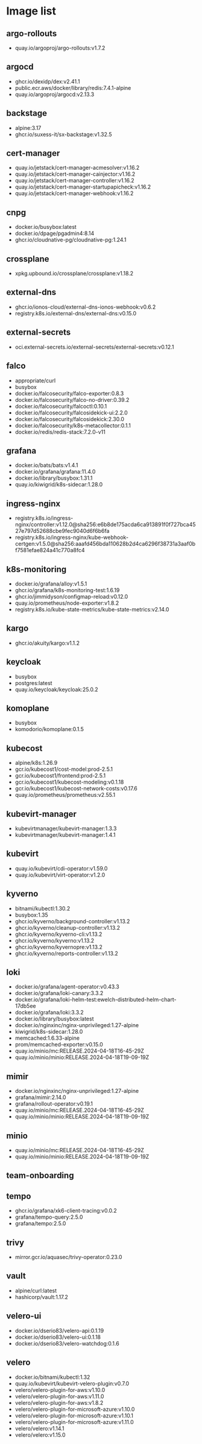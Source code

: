 # Image list
## argo-rollouts
* quay.io/argoproj/argo-rollouts:v1.7.2
## argocd
* ghcr.io/dexidp/dex:v2.41.1
* public.ecr.aws/docker/library/redis:7.4.1-alpine
* quay.io/argoproj/argocd:v2.13.3
## backstage
* alpine:3.17
* ghcr.io/suxess-it/sx-backstage:v1.32.5
## cert-manager
* quay.io/jetstack/cert-manager-acmesolver:v1.16.2
* quay.io/jetstack/cert-manager-cainjector:v1.16.2
* quay.io/jetstack/cert-manager-controller:v1.16.2
* quay.io/jetstack/cert-manager-startupapicheck:v1.16.2
* quay.io/jetstack/cert-manager-webhook:v1.16.2
## cnpg
* docker.io/busybox:latest
* docker.io/dpage/pgadmin4:8.14
* ghcr.io/cloudnative-pg/cloudnative-pg:1.24.1
## crossplane
* xpkg.upbound.io/crossplane/crossplane:v1.18.2
## external-dns
* ghcr.io/ionos-cloud/external-dns-ionos-webhook:v0.6.2
* registry.k8s.io/external-dns/external-dns:v0.15.0
## external-secrets
* oci.external-secrets.io/external-secrets/external-secrets:v0.12.1
## falco
* appropriate/curl
* busybox
* docker.io/falcosecurity/falco-exporter:0.8.3
* docker.io/falcosecurity/falco-no-driver:0.39.2
* docker.io/falcosecurity/falcoctl:0.10.1
* docker.io/falcosecurity/falcosidekick-ui:2.2.0
* docker.io/falcosecurity/falcosidekick:2.30.0
* docker.io/falcosecurity/k8s-metacollector:0.1.1
* docker.io/redis/redis-stack:7.2.0-v11
## grafana
* docker.io/bats/bats:v1.4.1
* docker.io/grafana/grafana:11.4.0
* docker.io/library/busybox:1.31.1
* quay.io/kiwigrid/k8s-sidecar:1.28.0
## ingress-nginx
* registry.k8s.io/ingress-nginx/controller:v1.12.0@sha256:e6b8de175acda6ca913891f0f727bca4527e797d52688cbe9fec9040d6f6b6fa
* registry.k8s.io/ingress-nginx/kube-webhook-certgen:v1.5.0@sha256:aaafd456bda110628b2d4ca6296f38731a3aaf0bf7581efae824a41c770a8fc4
## k8s-monitoring
* docker.io/grafana/alloy:v1.5.1
* ghcr.io/grafana/k8s-monitoring-test:1.6.19
* ghcr.io/jimmidyson/configmap-reload:v0.12.0
* quay.io/prometheus/node-exporter:v1.8.2
* registry.k8s.io/kube-state-metrics/kube-state-metrics:v2.14.0
## kargo
* ghcr.io/akuity/kargo:v1.1.2
## keycloak
* busybox
* postgres:latest
* quay.io/keycloak/keycloak:25.0.2
## komoplane
* busybox
* komodorio/komoplane:0.1.5
## kubecost
* alpine/k8s:1.26.9
* gcr.io/kubecost1/cost-model:prod-2.5.1
* gcr.io/kubecost1/frontend:prod-2.5.1
* gcr.io/kubecost1/kubecost-modeling:v0.1.18
* gcr.io/kubecost1/kubecost-network-costs:v0.17.6
* quay.io/prometheus/prometheus:v2.55.1
## kubevirt-manager
* kubevirtmanager/kubevirt-manager:1.3.3
* kubevirtmanager/kubevirt-manager:1.4.1
## kubevirt
* quay.io/kubevirt/cdi-operator:v1.59.0
* quay.io/kubevirt/virt-operator:v1.2.0
## kyverno
* bitnami/kubectl:1.30.2
* busybox:1.35
* ghcr.io/kyverno/background-controller:v1.13.2
* ghcr.io/kyverno/cleanup-controller:v1.13.2
* ghcr.io/kyverno/kyverno-cli:v1.13.2
* ghcr.io/kyverno/kyverno:v1.13.2
* ghcr.io/kyverno/kyvernopre:v1.13.2
* ghcr.io/kyverno/reports-controller:v1.13.2
## loki
* docker.io/grafana/agent-operator:v0.43.3
* docker.io/grafana/loki-canary:3.3.2
* docker.io/grafana/loki-helm-test:ewelch-distributed-helm-chart-17db5ee
* docker.io/grafana/loki:3.3.2
* docker.io/library/busybox:latest
* docker.io/nginxinc/nginx-unprivileged:1.27-alpine
* kiwigrid/k8s-sidecar:1.28.0
* memcached:1.6.33-alpine
* prom/memcached-exporter:v0.15.0
* quay.io/minio/mc:RELEASE.2024-04-18T16-45-29Z
* quay.io/minio/minio:RELEASE.2024-04-18T19-09-19Z
## mimir
* docker.io/nginxinc/nginx-unprivileged:1.27-alpine
* grafana/mimir:2.14.0
* grafana/rollout-operator:v0.19.1
* quay.io/minio/mc:RELEASE.2024-04-18T16-45-29Z
* quay.io/minio/minio:RELEASE.2024-04-18T19-09-19Z
## minio
* quay.io/minio/mc:RELEASE.2024-04-18T16-45-29Z
* quay.io/minio/minio:RELEASE.2024-04-18T19-09-19Z
## team-onboarding
## tempo
* ghcr.io/grafana/xk6-client-tracing:v0.0.2
* grafana/tempo-query:2.5.0
* grafana/tempo:2.5.0
## trivy
* mirror.gcr.io/aquasec/trivy-operator:0.23.0
## vault
* alpine/curl:latest
* hashicorp/vault:1.17.2
## velero-ui
* docker.io/dserio83/velero-api:0.1.19
* docker.io/dserio83/velero-ui:0.1.18
* docker.io/dserio83/velero-watchdog:0.1.6
## velero
* docker.io/bitnami/kubectl:1.32
* quay.io/kubevirt/kubevirt-velero-plugin:v0.7.0
* velero/velero-plugin-for-aws:v1.10.0
* velero/velero-plugin-for-aws:v1.11.0
* velero/velero-plugin-for-aws:v1.8.2
* velero/velero-plugin-for-microsoft-azure:v1.10.0
* velero/velero-plugin-for-microsoft-azure:v1.10.1
* velero/velero-plugin-for-microsoft-azure:v1.11.0
* velero/velero:v1.14.1
* velero/velero:v1.15.0
